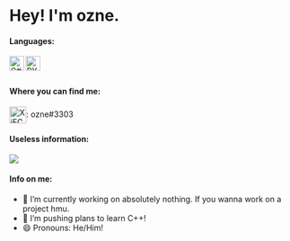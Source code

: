 # Hey! I'm ozne.
#### Languages:
<img align="left" alt="C#" width="26px" src="https://static.cdnlogo.com/logos/c/27/c.svg"/>
<img align="left" alt="PY" width="26px" src="https://cdn.worldvectorlogo.com/logos/python-5.svg"/>
<br /> <br />

#### Where you can find me:
<a href="https://cdn.discordapp.com/attachments/766096828868591626/815661872623779960/unknown.png" target="blank"><img align="center" src="https://discord.com/assets/f8389ca1a741a115313bede9ac02e2c0.svg" alt="XjFC7zNk9D" height="30" width="30" /></a>: ozne#3303

#### Useless information:
![](https://komarev.com/ghpvc/?username=ozneeeee&color=red)

#### Info on me:
- 🔭 I’m currently working on absolutely nothing. If you wanna work on a project hmu.
- 🌱 I’m pushing plans to learn C++!
- 😄 Pronouns: He/Him!
